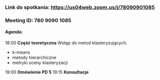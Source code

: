 ### Link do spotkania: https://us04web.zoom.us/j/78090901085
### Meeting ID: 780 9090 1085

#### Agenda:
18:00 **Część teoretyczna**
Wstęp do metod klasteryzujących.
- k-means
- metody hierarchiczne
- metryki oceny klasteryzacji

19:00 **Omówienie PD 5**
19:15 **Konsultacje**
